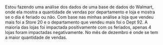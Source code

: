 Estou fazendo uma análise dos dados de uma base de dados do Walmart, onde ela mostra a quantidade de vendas por departamento e loja e mostra se o dia é feriado ou não. Com base nas  minhas análise a loja que vendeu mais foi a Store 20 e o departamento que vendeu mais foi o Dept 92. A maioria das lojas foi impactada positivamente com os feriados, apenas 4 lojas foram impactadas negativamente. No mês de dezembro é onde se tem a maior quantidade de vendas.
